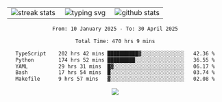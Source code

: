 <div align="center">
  <table style="border: none;" border="0" cellspacing="0" cellpadding="0">
    <tr>
      <td align="center" width="33%">
        <img src="https://github-readme-streak-stats.herokuapp.com/?user=kurtismassey&theme=tokyonight&hide_border=true" alt="streak stats" />
      </td>
      <td align="center" width="33%">
        <img src="https://readme-typing-svg.herokuapp.com/?font=Fira+Code&weight=600&size=15&duration=4000&pause=1000&color=00FF00&center=true&vCenter=true&random=false&width=150&lines=Hey%2C+I%27m+Kurtis!" alt="typing svg" />
      </td>
      <td align="center" width="33%">
        <img src="https://github-readme-stats.vercel.app/api?username=kurtismassey&show_icons=true&theme=tokyonight&hide_title=true" alt="github stats" />
      </td>
    </tr>
  </table>
</div>
<div align="center">

<!--START_SECTION:waka-->

```txt
From: 10 January 2025 - To: 30 April 2025

Total Time: 470 hrs 9 mins

TypeScript    202 hrs 42 mins ██████████▓░░░░░░░░░░░░░░   42.36 %
Python        174 hrs 52 mins █████████░░░░░░░░░░░░░░░░   36.55 %
YAML          29 hrs 31 mins  █▓░░░░░░░░░░░░░░░░░░░░░░░   06.17 %
Bash          17 hrs 54 mins  █░░░░░░░░░░░░░░░░░░░░░░░░   03.74 %
Makefile      9 hrs 57 mins   ▓░░░░░░░░░░░░░░░░░░░░░░░░   02.08 %
```

<!--END_SECTION:waka-->

  <img src="https://github-readme-activity-graph.vercel.app/graph?username=kurtismassey&theme=tokyo-night&hide_border=true&custom_title=Contribution%20Graph" />

</div>